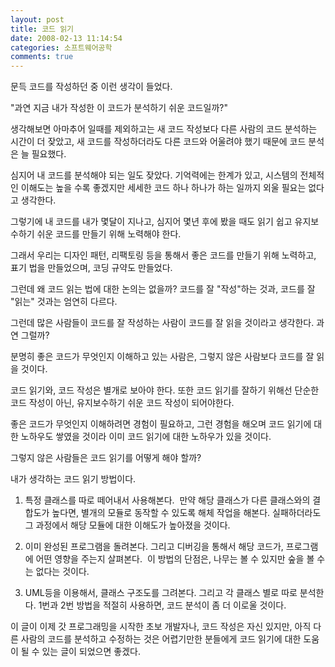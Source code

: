 ```yaml
---
layout: post
title: 코드 읽기
date: 2008-02-13 11:14:54
categories: 소프트웨어공학
comments: true
---
```


문득 코드를 작성하던 중 이런 생각이 들었다.

"과연 지금 내가 작성한 이 코드가 분석하기 쉬운 코드일까?"

생각해보면 아마추어 일때를 제외하고는 새 코드 작성보다 다른 사람의 코드 분석하는 시간이 더 잦았고, 새 코드를 작성하더라도 다른 코드와 어울려야 했기 때문에 코드 분석은 늘 필요했다.

심지어 내 코드를 분석해야 되는 일도 잦았다. 기억력에는 한계가 있고, 시스템의 전체적인 이해도는 높을 수록 좋겠지만 세세한 코드 하나 하나가 하는 일까지 외울 필요는 없다고 생각한다. 

그렇기에 내 코드를 내가 몇달이 지나고, 심지어 몇년 후에 봤을 때도 읽기 쉽고 유지보수하기 쉬운 코드를 만들기 위해 노력해야 한다.

그래서 우리는 디자인 패턴, 리팩토링 등을 통해서 좋은 코드를 만들기 위해 노력하고, 표기 법을 만들었으며, 코딩 규약도 만들었다.

그런데 왜 코드 읽는 법에 대한 논의는 없을까?
코드를 잘 "작성"하는 것과, 코드를 잘 "읽는" 것과는 엄연히 다르다.

그런데 많은 사람들이 코드를 잘 작성하는 사람이 코드를 잘 읽을 것이라고 생각한다.
과연 그럴까?

분명히 좋은 코드가 무엇인지 이해하고 있는 사람은, 그렇지 않은 사람보다 코드를 잘 읽을 것이다. 

코드 읽기와, 코드 작성은 별개로 보아야 한다. 또한 코드 읽기를 잘하기 위해선 단순한 코드 작성이 아닌, 유지보수하기 쉬운 코드 작성이 되어야한다.

좋은 코드가 무엇인지 이해하려면 경험이 필요하고, 그런 경험을 해오며 코드 읽기에 대한 노하우도 쌓였을 것이라 이미 코드 읽기에 대한 노하우가 있을 것이다.

그렇지 않은 사람들은 코드 읽기를 어떻게 해야 할까?

내가 생각하는 코드 읽기 방법이다.

1. 특정 클래스를 따로 떼어내서 사용해본다. 
만약 해당 클래스가 다른 클래스와의 결합도가 높다면, 별개의 모듈로 동작할 수 있도록 해체 작업을 해본다. 실패하더라도 그 과정에서 해당 모듈에 대한 이해도가 높아졌을 것이다.

2. 이미 완성된 프로그램을 돌려본다. 그리고 디버깅을 통해서 해당 코드가, 프로그램에 어떤 영향을 주는지 살펴본다.
 이 방법의 단점은, 나무는 볼 수 있지만 숲을 볼 수는 없다는 것이다.

3. UML등을 이용해서, 클래스 구조도를 그려본다.
그리고 각 클래스 별로 따로 분석한다. 1번과 2번 방법을 적절히 사용하면, 코드 분석이 좀 더 이로울 것이다.

이 글이 이제 갓 프로그래밍을 시작한 초보 개발자나, 코드 작성은 자신 있지만, 아직 다른 사람의 코드를 분석하고 수정하는 것은 어렵기만한 분들에게 코드 읽기에 대한 도움이 될 수 있는 글이 되었으면 좋겠다.